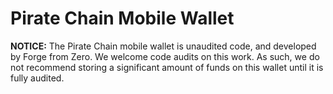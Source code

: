 # Pirate Chain Mobile Wallet

**NOTICE:**
The Pirate Chain mobile wallet is unaudited code, and developed by Forge from Zero.
We welcome code audits on this work.
As such, we do not recommend storing a significant amount of funds on this wallet until it is fully audited.

